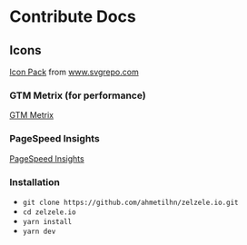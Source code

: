 # Contribute Docs

## Icons

[Icon Pack](https://www.svgrepo.com/collection/iconsax-duotone-filled-icons/) from www.svgrepo.com

### GTM Metrix (for performance)

[GTM Metrix](https://gtmetrix.com/reports/zelzele.io/mmxcClrY/)

### PageSpeed Insights

[PageSpeed Insights](https://pagespeed.web.dev/report?url=https%3A%2F%2Fzelzele.io%2F)

### Installation

- `git clone https://github.com/ahmetilhn/zelzele.io.git`
- `cd zelzele.io`
- `yarn install`
- `yarn dev`
